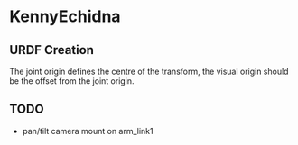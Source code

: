 # KennyEchidna

## URDF Creation
The joint origin defines the centre of the transform, the visual origin should be the offset from the joint origin.

## TODO
- pan/tilt camera mount on arm_link1
